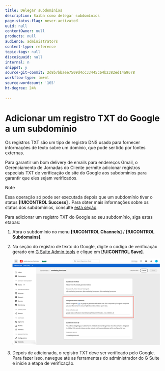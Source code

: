 ```yaml
---
title: Delegar subdomínios
description: Saiba como delegar subdomínios
page-status-flag: never-activated
uuid: null
contentOwner: null
products: null
audience: administrators
content-type: reference
topic-tags: null
discoiquuid: null
internal: n
snippet: y
source-git-commit: 2d8b7bbaee7509d4cc33445c64b2382ed14a9678
workflow-type: tm+mt
source-wordcount: '165'
ht-degree: 24%

---
```



# Adicionar um registro TXT do Google a um subdomínio

Os registros TXT são um tipo de registro DNS usado para fornecer informações de texto sobre um domínio, que pode ser lido por fontes externas.

Para garantir um bom delivery de emails para endereços Gmail, o Gerenciamento de Jornadas do Cliente permite adicionar registros especiais TXT de verificação de site do Google aos subdomínios para garantir que eles sejam verificados.

>[!NOTE]
>
> Essa operação só pode ser executada depois que um subdomínio tiver o status **[!UICONTROL Success]** . Para obter mais informações sobre os status dos subdomínios, consulte [esta seção](access-subdomains.md).

Para adicionar um registro TXT do Google ao seu subdomínio, siga estas etapas:

1. Abra o subdomínio no menu **[!UICONTROL Channels]** / **[!UICONTROL Subdomains]**.

1. Na seção do registro de texto do Google, digite o código de verificação gerado em [G Suite Admin tools](https://support.google.com/a/answer/183895) e clique em **[!UICONTROL Save]**.

   ![](../assets/subdomain-google-txt.png)

1. Depois de adicionado, o registro TXT deve ser verificado pelo Google. Para fazer isso, navegue até as ferramentas do administrador do G Suite e inicie a etapa de verificação.
